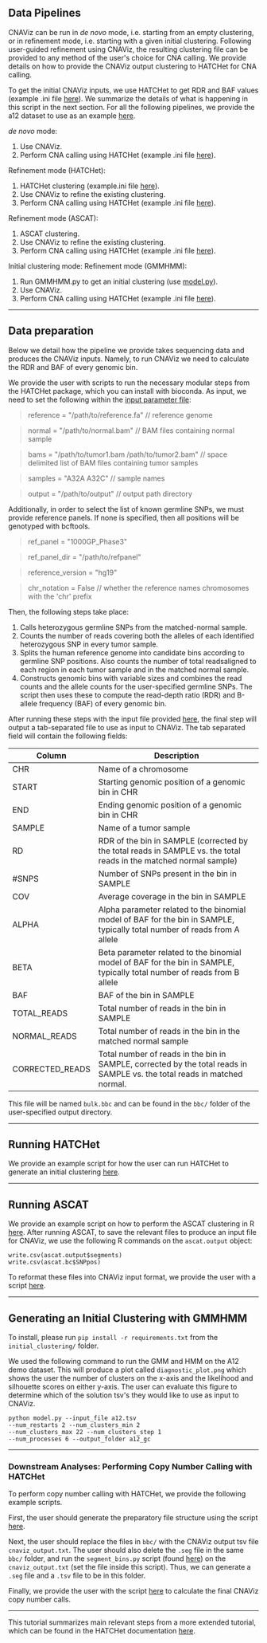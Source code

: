## Data Pipelines
CNAViz can be run in *de novo* mode, i.e. starting from an empty clustering, or in refinement mode, i.e. starting with a given initial clustering. Following user-guided refinement using CNAViz, the resulting clustering file can be provided to any method of the user's choice for CNA calling. We provide details on how to provide the CNAViz output clustering to HATCHet for CNA calling.

To get the initial CNAViz inputs, we use HATCHet to get RDR and BAF values (example .ini file [here](https://github.com/elkebir-group/cnaviz/blob/master/docs/hatchet_rdrbaf.ini)). We summarize the details of what is happening in this script in the next section. For all the following pipelines, we provide the a12 dataset to use as an example [here](https://github.com/elkebir-group/cnaviz/blob/master/data/demo/a12.tsv).

*de novo* mode:
1. Use CNAViz.
2. Perform CNA calling using HATCHet (example .ini file [here](https://github.com/elkebir-group/cnaviz/blob/master/docs/hatchet_post.ini)).

Refinement mode (HATCHet): 
1. HATCHet clustering (example.ini file [here](https://github.com/elkebir-group/cnaviz/blob/master/docs/hatchet_pre.ini)).
2. Use CNAViz to refine the existing clustering.
3. Perform CNA calling using HATCHet (example .ini file [here](https://github.com/elkebir-group/cnaviz/blob/master/docs/hatchet_post.ini)).

Refinement mode (ASCAT): 
1. ASCAT clustering.
2. Use CNAViz to refine the existing clustering.
3. Perform CNA calling using HATCHet (example .ini file [here](https://github.com/elkebir-group/cnaviz/blob/master/docs/hatchet_post.ini)).

Initial clustering mode:
Refinement mode (GMMHMM):
1. Run GMMHMM.py to get an initial clustering (use [model.py](initial_clustering/model.py)).
2. Use CNAViz.
3. Perform CNA calling using HATCHet (example .ini file [here](https://github.com/elkebir-group/cnaviz/blob/master/docs/hatchet_post.ini)).

***

## Data preparation
Below we detail how the pipeline we provide takes sequencing data and produces the CNAViz inputs. Namely, to run CNAViz we need to calculate the RDR and BAF of every genomic bin. 

We provide the user with scripts to run the necessary modular steps from the HATCHet package, which you can install with bioconda. As input, we need to set the following within the [input parameter file](docs/hatchet_rdrbaf.ini):

> reference = "/path/to/reference.fa" // reference genome

> normal = "/path/to/normal.bam" // BAM files containing normal sample

> bams = "/path/to/tumor1.bam /path/to/tumor2.bam" // space delimited list of BAM files containing tumor samples

> samples = "A32A A32C" // sample names

> output = "/path/to/output" // output path directory

Additionally, in order to select the list of known germline SNPs, we must provide reference panels. If none is specified, then all positions will be genotyped with bcftools. 
> ref_panel = "1000GP_Phase3"

> ref_panel_dir = "/path/to/refpanel"

> reference_version = "hg19"

> chr_notation = False // whether the reference names chromosomes with the 'chr' prefix

Then, the following steps take place: 
1. Calls heterozygous germline SNPs from the matched-normal sample.
2. Counts the number of reads covering both the alleles of each identified heterozygous SNP in every tumor sample. 
3. Splits the human reference genome into candidate bins according to germline SNP positions. Also counts the number of total readsaligned to each region in each tumor sample and in the matched normal sample. 
4. Constructs genomic bins with variable sizes and combines the read counts and the allele counts for the user-specified germline SNPs. The script then uses these to compute the read-depth ratio (RDR) and B-allele frequency (BAF) of every genomic bin. 

After running these steps with the input file provided [here](https://github.com/elkebir-group/cnaviz/blob/master/docs/hatchet_rdrbaf.ini), the final step will output a tab-separated file to use as input to CNAViz. The tab separated field will contain the following fields: 

| Column      | Description |
| ----------- | ----------- |
| CHR	        | Name of a chromosome |
| START	        | Starting genomic position of a genomic bin in CHR |
| END	        | Ending genomic position of a genomic bin in CHR |
| SAMPLE	        | Name of a tumor sample |
| RD	        | RDR of the bin in SAMPLE (corrected by the total reads in SAMPLE vs. the total reads in the matched normal sample) |
| #SNPS	        | Number of SNPs present in the bin in SAMPLE |
| COV	        | Average coverage in the bin in SAMPLE |
| ALPHA	        | Alpha parameter related to the binomial model of BAF for the bin in SAMPLE, typically total number of reads from A allele |
| BETA	        | Beta parameter related to the binomial model of BAF for the bin in SAMPLE, typically total number of reads from B allele |
| BAF	        | BAF of the bin in SAMPLE |
| TOTAL_READS	        | Total number of reads in the bin in SAMPLE |
| NORMAL_READS	        | Total number of reads in the bin in the matched normal sample |
| CORRECTED_READS	        | Total number of reads in the bin in SAMPLE, corrected by the total reads in SAMPLE vs. the total reads in matched normal. |

This file will be named `bulk.bbc` and can be found in the `bbc/` folder of the user-specified output directory. 

***

## Running HATCHet

We provide an example script for how the user can run HATCHet to generate an initial clustering [here](https://github.com/elkebir-group/cnaviz/blob/master/docs/hatchet_pre.ini).

***

## Running ASCAT

We provide an example script on how to perform the ASCAT clustering in R [here](https://github.com/elkebir-group/cnaviz/blob/master/data/ascat/ASCAT_casasent.R). After running ASCAT, to save the relevant files to produce an input file for CNAViz, we use the following R commands on the `ascat.output` object:
```
write.csv(ascat.output$segments)
write.csv(ascat.bc$SNPpos)
```
To reformat these files into CNAViz input format, we provide the user with a script [here](https://github.com/elkebir-group/cnaviz/blob/master/data/ascat/ascat_outputs/ascat2cnaviz_input.py).

***

## Generating an Initial Clustering with GMMHMM

To install, please run `pip install -r requirements.txt` from the `initial_clustering/` folder. 


We used the following command to run the GMM and HMM on the A12 demo dataset. This will produce a plot called `diagnostic_plot.png` which shows the user the number of clusters on the x-axis and the likelihood and silhouette scores on either y-axis. The user can evaluate this figure to determine which of the solution tsv's they would like to use as input to CNAViz. 

```
python model.py --input_file a12.tsv
--num_restarts 2 --num_clusters_min 2
--num_clusters_max 22 --num_clusters_step 1
--num_processes 6 --output_folder a12_gc
```
***

### Downstream Analyses: Performing Copy Number Calling with HATCHet

To perform copy number calling with HATCHet, we provide the following example scripts.

First, the user should generate the preparatory file structure using the script [here](https://github.com/elkebir-group/cnaviz/blob/master/docs/hatchet_pre.ini).

Next, the user should replace the files in `bbc/` with the CNAViz output tsv file `cnaviz_output.txt`. The user should also delete the `.seg` file in the same `bbc/` folder, and run the `segment_bins.py` script (found [here](https://github.com/elkebir-group/cnaviz/blob/master/scripts/segment_bins.py)) on the `cnaviz_output.txt` (set the file inside this script). Thus, we can generate a `.seg` file and a `.tsv` file to be in this folder. 

Finally, we provide the user with the script [here](https://github.com/elkebir-group/cnaviz/blob/master/docs/hatchet_post.ini) to calculate the final CNAViz copy number calls. 

***

This tutorial summarizes main relevant steps from a more extended tutorial, which can be found in the HATCHet documentation [here](http://compbio.cs.brown.edu/hatchet/doc_fullpipeline.html#demos). 
